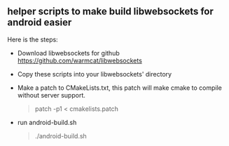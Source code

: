 ## helper scripts to make build libwebsockets for android easier
Here is the steps:
* Download libwebsockets for github https://github.com/warmcat/libwebsockets
* Copy these scripts into your libwebsockets' directory
* Make a patch to CMakeLists.txt, this patch will make cmake to compile without server support.  
  
  > patch -p1 < cmakelists.patch

* run android-build.sh

  > ./android-build.sh
